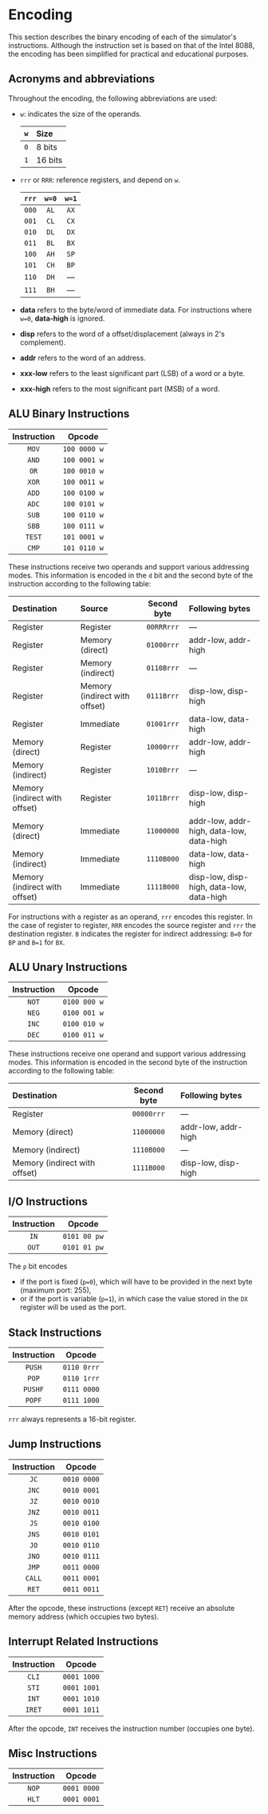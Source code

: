 # Encoding

This section describes the binary encoding of each of the simulator's instructions. Although the instruction set is based on that of the Intel 8088, the encoding has been simplified for practical and educational purposes.

## Acronyms and abbreviations

Throughout the encoding, the following abbreviations are used:

- `w`: indicates the size of the operands.

  |  `w`  | Size    |
  | :---: | :------ |
  |  `0`  | 8 bits  |
  |  `1`  | 16 bits |

- `rrr` or `RRR`: reference registers, and depend on `w`.

  | `rrr` | `w=0` | `w=1` |
  | :---: | :---: | :---: |
  | `000` | `AL`  | `AX`  |
  | `001` | `CL`  | `CX`  |
  | `010` | `DL`  | `DX`  |
  | `011` | `BL`  | `BX`  |
  | `100` | `AH`  | `SP`  |
  | `101` | `CH`  | `BP`  |
  | `110` | `DH`  |   —   |
  | `111` | `BH`  |   —   |

- **data** refers to the byte/word of immediate data. For instructions where `w=0`, **data-high** is ignored.
- **disp** refers to the word of a offset/displacement (always in 2's complement).
- **addr** refers to the word of an address.
- **xxx-low** refers to the least significant part (LSB) of a word or a byte.
- **xxx-high** refers to the most significant part (MSB) of a word.

## ALU Binary Instructions

| Instruction |    Opcode    |
| :---------: | :----------: |
|    `MOV`    | `100 0000 w` |
|    `AND`    | `100 0001 w` |
|    `OR`     | `100 0010 w` |
|    `XOR`    | `100 0011 w` |
|    `ADD`    | `100 0100 w` |
|    `ADC`    | `100 0101 w` |
|    `SUB`    | `100 0110 w` |
|    `SBB`    | `100 0111 w` |
|   `TEST`    | `101 0001 w` |
|    `CMP`    | `101 0110 w` |

These instructions receive two operands and support various addressing modes. This information is encoded in the `d` bit and the second byte of the instruction according to the following table:

| Destination                   | Source                        | Second byte | Following bytes                          |
| :---------------------------- | :---------------------------- | :---------: | :--------------------------------------- |
| Register                      | Register                      | `00RRRrrr`  | —                                        |
| Register                      | Memory (direct)               | `01000rrr`  | addr-low, addr-high                      |
| Register                      | Memory (indirect)             | `0110Brrr`  | —                                        |
| Register                      | Memory (indirect with offset) | `0111Brrr`  | disp-low, disp-high                      |
| Register                      | Immediate                     | `01001rrr`  | data-low, data-high                      |
| Memory (direct)               | Register                      | `10000rrr`  | addr-low, addr-high                      |
| Memory (indirect)             | Register                      | `1010Brrr`  | —                                        |
| Memory (indirect with offset) | Register                      | `1011Brrr`  | disp-low, disp-high                      |
| Memory (direct)               | Immediate                     | `11000000`  | addr-low, addr-high, data-low, data-high |
| Memory (indirect)             | Immediate                     | `1110B000`  | data-low, data-high                      |
| Memory (indirect with offset) | Immediate                     | `1111B000`  | disp-low, disp-high, data-low, data-high |

For instructions with a register as an operand, `rrr` encodes this register. In the case of register to register, `RRR` encodes the source register and `rrr` the destination register. `B` indicates the register for indirect addressing: `B=0` for `BP` and `B=1` for `BX`.

## ALU Unary Instructions

| Instruction |    Opcode    |
| :---------: | :----------: |
|    `NOT`    | `0100 000 w` |
|    `NEG`    | `0100 001 w` |
|    `INC`    | `0100 010 w` |
|    `DEC`    | `0100 011 w` |

These instructions receive one operand and support various addressing modes. This information is encoded in the second byte of the instruction according to the following table:

| Destination                   | Second byte | Following bytes     |
| :---------------------------- | :---------: | :------------------ |
| Register                      | `00000rrr`  | —                   |
| Memory (direct)               | `11000000`  | addr-low, addr-high |
| Memory (indirect)             | `1110B000`  | —                   |
| Memory (indirect with offset) | `1111B000`  | disp-low, disp-high |

## I/O Instructions

| Instruction |    Opcode    |
| :---------: | :----------: |
|    `IN`     | `0101 00 pw` |
|    `OUT`    | `0101 01 pw` |

The `p` bit encodes

- if the port is fixed (`p=0`), which will have to be provided in the next byte (maximum port: 255),
- or if the port is variable (`p=1`), in which case the value stored in the `DX` register will be used as the port.

## Stack Instructions

| Instruction |   Opcode    |
| :---------: | :---------: |
|   `PUSH`    | `0110 0rrr` |
|    `POP`    | `0110 1rrr` |
|   `PUSHF`   | `0111 0000` |
|   `POPF`    | `0111 1000` |

`rrr` always represents a 16-bit register.

## Jump Instructions

| Instruction |   Opcode    |
| :---------: | :---------: |
|    `JC`     | `0010 0000` |
|    `JNC`    | `0010 0001` |
|    `JZ`     | `0010 0010` |
|    `JNZ`    | `0010 0011` |
|    `JS`     | `0010 0100` |
|    `JNS`    | `0010 0101` |
|    `JO`     | `0010 0110` |
|    `JNO`    | `0010 0111` |
|    `JMP`    | `0011 0000` |
|   `CALL`    | `0011 0001` |
|    `RET`    | `0011 0011` |

After the opcode, these instructions (except `RET`) receive an absolute memory address (which occupies two bytes).

## Interrupt Related Instructions

| Instruction |   Opcode    |
| :---------: | :---------: |
|    `CLI`    | `0001 1000` |
|    `STI`    | `0001 1001` |
|    `INT`    | `0001 1010` |
|   `IRET`    | `0001 1011` |

After the opcode, `INT` receives the instruction number (occupies one byte).

## Misc Instructions

| Instruction |   Opcode    |
| :---------: | :---------: |
|    `NOP`    | `0001 0000` |
|    `HLT`    | `0001 0001` |
